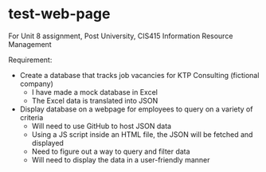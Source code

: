 # test-web-page
For Unit 8 assignment, Post University, CIS415 Information Resource Management

Requirement:
- Create a database that tracks job vacancies for KTP Consulting (fictional company)
    - I have made a mock database in Excel
    - The Excel data is translated into JSON
- Display database on a webpage for employees to query on a variety of criteria
    - Will need to use GitHub to host JSON data
    - Using a JS script inside an HTML file, the JSON will be fetched and displayed
    - Need to figure out a way to query and filter data
    - Will need to display the data in a user-friendly manner
